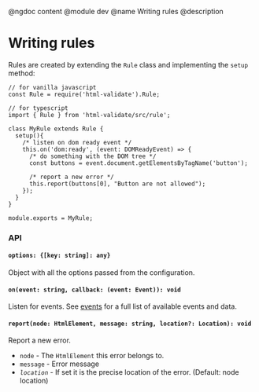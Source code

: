 @ngdoc content
@module dev
@name Writing rules
@description

Writing rules
=============

Rules are created by extending the `Rule` class and implementing the `setup`
method:

```
// for vanilla javascript
const Rule = require('html-validate').Rule;

// for typescript
import { Rule } from 'html-validate/src/rule';

class MyRule extends Rule {
  setup(){
    /* listen on dom ready event */
    this.on('dom:ready', (event: DOMReadyEvent) => {
      /* do something with the DOM tree */
      const buttons = event.document.getElementsByTagName('button');

      /* report a new error */
      this.report(buttons[0], "Button are not allowed");
    });
  }
}

module.exports = MyRule;
```

### API

#### `options: {[key: string]: any}`

Object with all the options passed from the configuration.

#### `on(event: string, callback: (event: Event)): void`

Listen for events. See [events](/dev/events.html) for a full list of available
events and data.

#### `report(node: HtmlElement, message: string, location?: Location): void`

Report a new error.

- `node` - The `HtmlElement` this error belongs to.
- `message` - Error message
- *`location`* - If set it is the precise location of the error. (Default: node
  location)
